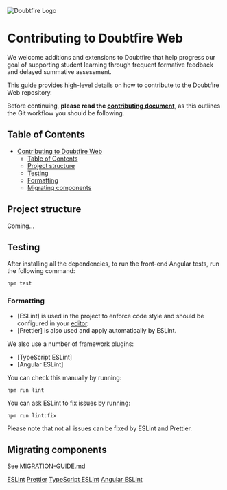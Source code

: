 ![Doubtfire Logo](http://puu.sh/lyClF/fde5bfbbe7.png)

# Contributing to Doubtfire Web

We welcome additions and extensions to Doubtfire that help progress our goal of supporting student learning through frequent formative feedback and delayed summative assessment.

This guide provides high-level details on how to contribute to the Doubtfire Web repository.

Before continuing, **please read the [contributing document](https://github.com/doubtfire-lms/doubtfire-deploy/blob/development/CONTRIBUTING.md)**, as this outlines the Git workflow you should be following.

## Table of Contents

- [Contributing to Doubtfire Web](#contributing-to-doubtfire-web)
  - [Table of Contents](#table-of-contents)
  - [Project structure](#project-structure)
  - [Testing](#testing)
  - [Formatting](#formatting)
  - [Migrating components](#migrating-components)

## Project structure

Coming...

## Testing

After installing all the dependencies, to run the front-end Angular tests, run the following command:

```shell
npm test
```

### Formatting

- [ESLint] is used in the project to enforce code style and should be
  configured in your [editor](https://eslint.org/docs/user-guide/integrations).
- [Prettier] is also used and apply automatically by ESLint.

We also use a number of framework plugins:

- [TypeScript ESLint]
- [Angular ESLint]

You can check this manually by running:

```shell
npm run lint
```

You can ask ESLint to fix issues by running:

```shell
npm run lint:fix
```

Please note that not all issues can be fixed by ESLint and Prettier.

## Migrating components

See [MIGRATION-GUIDE.md](MIGRATION-GUIDE.md)

[ESLint](https://eslint.org/)
[Prettier](https://prettier.io/)
[TypeScript ESLint](https://github.com/typescript-eslint/typescript-eslint)
[Angular ESLint](https://github.com/angular-eslint/angular-eslint)
